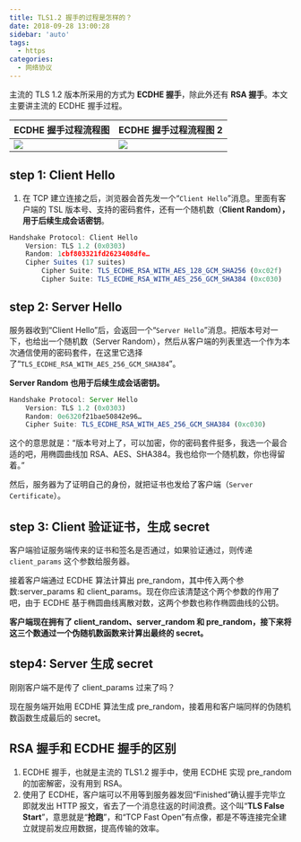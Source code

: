 ```yaml
---
title: TLS1.2 握手的过程是怎样的？
date: 2018-09-28 13:00:28
sidebar: 'auto'
tags:
  - https
categories:
  - 网络协议
---
```


主流的 TLS 1.2 版本所采用的方式为 **ECDHE 握手**，除此外还有 **RSA 握手**。本文主要讲主流的 ECDHE 握手过程。

| ECDHE 握手过程流程图                                                          | ECDHE 握手过程流程图 2                                                          |
| ----------------------------------------------------------------------------- | ------------------------------------------------------------------------------- |
| <img src='https://alvin-cdn.oss-cn-shenzhen.aliyuncs.com/images/tsl12.png' /> | <img src='https://alvin-cdn.oss-cn-shenzhen.aliyuncs.com/images/tsl12-0.png' /> |

## step 1: Client Hello

1. 在 TCP 建立连接之后，浏览器会首先发一个“`Client Hello`”消息。里面有客户端的 TSL 版本号、支持的密码套件，还有一个随机数（**Client Random），用于后续生成会话密钥**。

```js
Handshake Protocol: Client Hello
    Version: TLS 1.2 (0x0303)
    Random: 1cbf803321fd2623408dfe…
    Cipher Suites (17 suites)
        Cipher Suite: TLS_ECDHE_RSA_WITH_AES_128_GCM_SHA256 (0xc02f)
        Cipher Suite: TLS_ECDHE_RSA_WITH_AES_256_GCM_SHA384 (0xc030)
```

## step 2: Server Hello

服务器收到“Client Hello”后，会返回一个“`Server Hello`”消息。把版本号对一下，也给出一个随机数（Server Random），然后从客户端的列表里选一个作为本次通信使用的密码套件，在这里它选择了“`TLS_ECDHE_RSA_WITH_AES_256_GCM_SHA384`”。

**Server Random 也用于后续生成会话密钥。**

```js
Handshake Protocol: Server Hello
    Version: TLS 1.2 (0x0303)
    Random: 0e6320f21bae50842e96…
    Cipher Suite: TLS_ECDHE_RSA_WITH_AES_256_GCM_SHA384 (0xc030)
```

这个的意思就是：“版本号对上了，可以加密，你的密码套件挺多，我选一个最合适的吧，用椭圆曲线加 RSA、AES、SHA384。我也给你一个随机数，你也得留着。”

然后，服务器为了证明自己的身份，就把证书也发给了客户端（`Server Certificate`）。

## step 3: Client 验证证书，生成 secret

客户端验证服务端传来的证书和签名是否通过，如果验证通过，则传递 `client_params` 这个参数给服务器。

接着客户端通过 ECDHE 算法计算出 pre_random，其中传入两个参数:server_params 和 client_params。现在你应该清楚这个两个参数的作用了吧，由于 ECDHE 基于椭圆曲线离散对数，这两个参数也称作椭圆曲线的公钥。

**客户端现在拥有了 client_random、server_random 和 pre_random，接下来将这三个数通过一个伪随机数函数来计算出最终的 secret。**

## step4: Server 生成 secret

刚刚客户端不是传了 client_params 过来了吗？

现在服务端开始用 ECDHE 算法生成 pre_random，接着用和客户端同样的伪随机数函数生成最后的 secret。

## RSA 握手和 ECDHE 握手的区别

1. ECDHE 握手，也就是主流的 TLS1.2 握手中，使用 ECDHE 实现 pre_random 的加密解密，没有用到 RSA。
2. 使用了 ECDHE，客户端可以不用等到服务器发回“Finished”确认握手完毕立即就发出 HTTP 报文，省去了一个消息往返的时间浪费。这个叫“**TLS False Start**”，意思就是“**抢跑**”，和“TCP Fast Open”有点像，都是不等连接完全建立就提前发应用数据，提高传输的效率。

